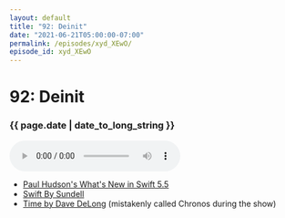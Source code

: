 ```yaml
---
layout: default
title: "92: Deinit"
date: "2021-06-21T05:00:00-07:00"
permalink: /episodes/xyd_XEwO/
episode_id: xyd_XEwO
---
```


# 92: Deinit

### {{ page.date | date_to_long_string }}

<audio controls><source src="/audio/xyd_XEwO.mp3" type="audio/mpeg"></audio>
<br/>
<ul><li><a href="https://www.hackingwithswift.com/articles/233/whats-new-in-swift-5-5">Paul Hudson's What's New in Swift 5.5</a></li><li><a href="https://swiftbysundell.com/">Swift By Sundell</a></li><li><a href="https://github.com/davedelong/time">Time by Dave DeLong</a> (mistakenly called Chronos during the show)</li></ul>
